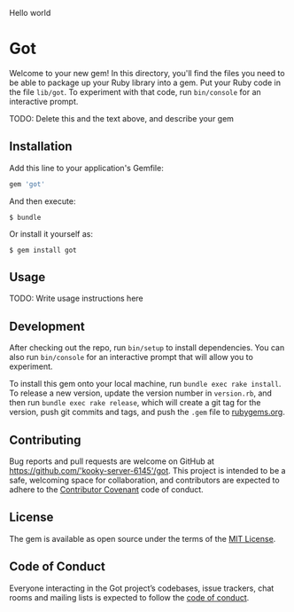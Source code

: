 Hello world


# Got

Welcome to your new gem! In this directory, you'll find the files you need to be able to package up your Ruby library into a gem. Put your Ruby code in the file `lib/got`. To experiment with that code, run `bin/console` for an interactive prompt.

TODO: Delete this and the text above, and describe your gem

## Installation

Add this line to your application's Gemfile:

```ruby
gem 'got'
```

And then execute:

    $ bundle

Or install it yourself as:

    $ gem install got

## Usage

TODO: Write usage instructions here

## Development

After checking out the repo, run `bin/setup` to install dependencies. You can also run `bin/console` for an interactive prompt that will allow you to experiment.

To install this gem onto your local machine, run `bundle exec rake install`. To release a new version, update the version number in `version.rb`, and then run `bundle exec rake release`, which will create a git tag for the version, push git commits and tags, and push the `.gem` file to [rubygems.org](https://rubygems.org).

## Contributing

Bug reports and pull requests are welcome on GitHub at https://github.com/'kooky-server-6145'/got. This project is intended to be a safe, welcoming space for collaboration, and contributors are expected to adhere to the [Contributor Covenant](http://contributor-covenant.org) code of conduct.

## License

The gem is available as open source under the terms of the [MIT License](https://opensource.org/licenses/MIT).

## Code of Conduct

Everyone interacting in the Got project’s codebases, issue trackers, chat rooms and mailing lists is expected to follow the [code of conduct](https://github.com/'kooky-server-6145'/got/blob/master/CODE_OF_CONDUCT.md).
